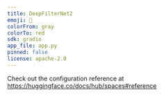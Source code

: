 ```yaml
---
title: DeepFilterNet2
emoji: 💩
colorFrom: gray
colorTo: red
sdk: gradio
app_file: app.py
pinned: false
license: apache-2.0
---
```


Check out the configuration reference at https://huggingface.co/docs/hub/spaces#reference
